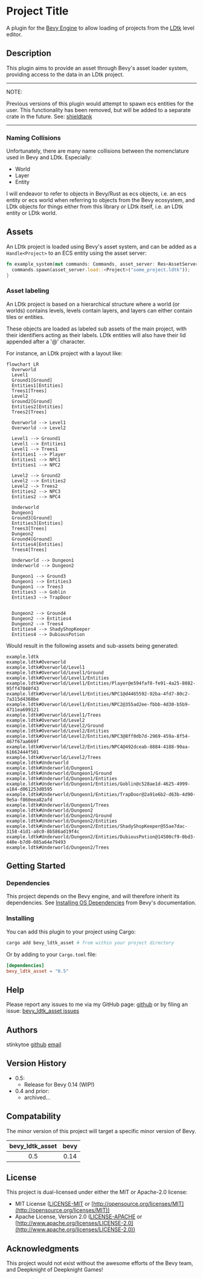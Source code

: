 # Project Title

A plugin for the [Bevy Engine](https://bevyengine.org) to allow loading of
projects from the [LDtk](https://ldtk.io) level editor.

## Description

This plugin aims to provide an asset through Bevy's asset loader system, providing
access to the data in an LDtk project.

---
NOTE:

Previous versions of this plugin would attempt to spawn ecs entities for the
user. This functionality has been removed, but will be added to a separate crate
in the future. See: [shieldtank](https://github.com/stinkytoe/shieldtank)

---

### Naming Collisions

Unfortunately, there are many name collisions between the nomenclature used in
Bevy and LDtk. Especially:

* World
* Layer
* Entity

I will endeavor to refer to objects in Bevy/Rust as ecs objects, i.e. an
ecs entity or ecs world when referring to objects from the Bevy ecosystem, and
LDtk objects for things either from this library or LDtk itself, i.e. an LDtk
entity or LDtk world.

## Assets

An LDtk project is loaded using Bevy's asset system, and can be added as a
`Handle<Project>` to an ECS entity using the asset server:

```rust
fn example_system(mut commands: Commands, asset_server: Res<AssetServer>) {
  commands.spawn(asset_server.load::<Project>("some_project.ldtk"));
}
```

### Asset labeling

An LDtk project is based on a hierarchical structure where a world (or worlds)
contains levels, levels contain layers, and layers can either contain tiles or
entities.

These objects are loaded as labeled sub assets of the main project, with their
identifiers acting as their labels. LDtk entities will also have their Iid appended
after a '@' character.

For instance, an LDtk project with a layout like:

```mermaid
flowchart LR
  Overworld
  Level1
  Ground1[Ground]
  Entities1[Entities]
  Trees1[Trees]
  Level2
  Ground2[Ground]
  Entities2[Entities]
  Trees2[Trees]

  Overworld --> Level1
  Overworld --> Level2

  Level1 --> Ground1
  Level1 --> Entities1
  Level1 --> Trees1
  Entities1 --> Player
  Entities1 --> NPC1
  Entities1 --> NPC2

  Level2 --> Ground2
  Level2 --> Entities2
  Level2 --> Trees2
  Entities2 --> NPC3
  Entities2 --> NPC4
  
  Underworld
  Dungeon1
  Ground3[Ground]
  Entities3[Entities]
  Trees3[Trees]
  Dungeon2
  Ground4[Ground]
  Entities4[Entities]
  Trees4[Trees]

  Underworld --> Dungeon1
  Underworld --> Dungeon2

  Dungeon1 --> Ground3
  Dungeon1 --> Entities3
  Dungeon1 --> Trees3
  Entities3 --> Goblin
  Entities3 --> TrapDoor

  
  Dungeon2 --> Ground4
  Dungeon2 --> Entities4
  Dungeon2 --> Trees4
  Entities4 --> ShadyShopKeeper
  Entities4 --> DubiousPotion
```

Would result in the following assets and sub-assets being generated:

```text
example.ldtk
example.ldtk#Overworld
example.ldtk#Overworld/Level1
example.ldtk#Overworld/Level1/Ground
example.ldtk#Overworld/Level1/Entities
example.ldtk#Overworld/Level1/Entities/Player@e594faf8-fe91-4a25-8082-95ff47040f43
example.ldtk#Overworld/Level1/Entities/NPC1@d4465592-92ba-4fd7-80c2-7a315d4368be
example.ldtk#Overworld/Level1/Entities/NPC2@355ad2ee-fbbb-4d30-b5b9-4711ea699121
example.ldtk#Overworld/Level1/Trees
example.ldtk#Overworld/Level2
example.ldtk#Overworld/Level2/Ground
example.ldtk#Overworld/Level2/Entities
example.ldtk#Overworld/Level2/Entities/NPC3@8ff0db7d-2969-459a-8f54-467f67aa669f
example.ldtk#Overworld/Level2/Entities/NPC4@492dceab-8884-4188-90aa-61662444f501
example.ldtk#Overworld/Level2/Trees
example.ldtk#Underworld
example.ldtk#Underworld/Dungeon1
example.ldtk#Underworld/Dungeon1/Ground
example.ldtk#Underworld/Dungeon1/Entities
example.ldtk#Underworld/Dungeon1/Entities/Goblin@c528ae1d-4625-4999-a184-d061253d0595
example.ldtk#Underworld/Dungeon1/Entities/TrapDoor@2a91e6b2-d63b-4d90-9e5a-f860eea82afd
example.ldtk#Underworld/Dungeon1/Trees
example.ldtk#Underworld/Dungeon2
example.ldtk#Underworld/Dungeon2/Ground
example.ldtk#Underworld/Dungeon2/Entities
example.ldtk#Underworld/Dungeon2/Entities/ShadyShopKeeper@55ae7dac-3158-41d1-a8c0-8b586ad19f4c
example.ldtk#Underworld/Dungeon2/Entities/DubiousPotion@14500cf9-0bd3-440e-b7d0-085a64e79493
example.ldtk#Underworld/Dungeon2/Trees
```

## Getting Started

### Dependencies

This project depends on the Bevy engine, and will therefore inherit its
dependencies. See
[Installing OS Dependencies](https://bevyengine.org/learn/quick-start/getting-started/setup/#installing-os-dependencies)
from Bevy's documentation.

### Installing

You can add this plugin to your project using Cargo:

```bash
cargo add bevy_ldtk_asset # from within your project directory
```

Or by adding to your `Cargo.toml` file:

```toml
[dependencies]
bevy_ldtk_asset = "0.5"
```

## Help

Please report any issues to me via my GitHub page:
[github](https://github.com/stinkytoe)
or by filing an issue:
[bevy_ldtk_asset issues](https://github.com/stinkytoe/bevy_ldtk_asset/issues)

## Authors

stinkytoe
[github](https://github.com/stinkytoe)
[email](stinkytoe42@yahoo.com)

## Version History

* 0.5:
  * Release for Bevy 0.14 (WIP!)
* 0.4 and prior:
  * archived...

## Compatability

The minor version of this project will target a specific minor version of Bevy.

| bevy_ldtk_asset | bevy |
| :--: | :-------------: |
| 0.5 | 0.14             |

## License

This project is dual-licensed under either the MIT or Apache-2.0 license:

* MIT License ([LICENSE-MIT](LICENSE-MIT) or [http://opensource.org/licenses/MIT](http://opensource.org/licenses/MIT))
* Apache License, Version 2.0 ([LICENSE-APACHE](LICENSE-APACHE) or [http://www.apache.org/licenses/LICENSE-2.0](http://www.apache.org/licenses/LICENSE-2.0))

## Acknowledgments

This project would not exist without the awesome efforts of the Bevy team, and
Deepknight of Deepknight Games!
